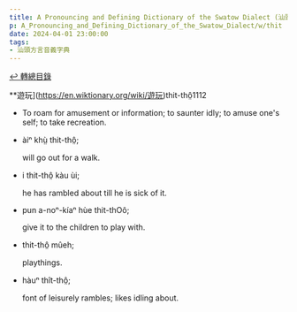 ```yaml
---
title: A Pronouncing and Defining Dictionary of the Swatow Dialect (汕頭方言音義字典) / thit
p: A_Pronouncing_and_Defining_Dictionary_of_the_Swatow_Dialect/w/thit
date: 2024-04-01 23:00:00
tags: 
- 汕頭方言音義字典
---
```


[↩️ 轉總目錄](/A_Pronouncing_and_Defining_Dictionary_of_the_Swatow_Dialect)


**遊玩](https://en.wiktionary.org/wiki/遊玩)thit-thô̤1112
- To roam for amusement or information; to saunter idly; to amuse one's self; to take recreation.

- àiⁿ khṳ̀ thit-thô̤;

  will go out for a walk.

- i thit-thô̤ kàu ùi;

  he has rambled about till he is sick of it.

- pun a-noⁿ-kíaⁿ hùe thit-thOô;

  give it to the children to play with.

- thit-thô̤ mûeh;

  playthings.

- hàuⁿ thît-thô̤;

  font of leisurely rambles; likes idling about.